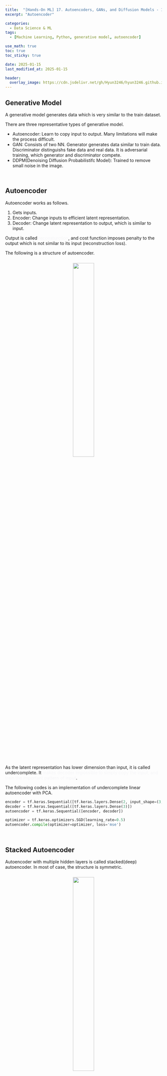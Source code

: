 ```yaml
---
title:  "[Hands-On ML] 17. Autoencoders, GANs, and Diffusion Models - 1"
excerpt: "Autoencoder"

categories:
  - Data Science & ML
tags:
  - [Machine Learning, Python, generative model, autoencoder]

use_math: true
toc: true
toc_sticky: true

date: 2025-01-15
last_modified_at: 2025-01-15

header:
  overlay_image: https://cdn.jsdelivr.net/gh/Hyun3246/hyun3246.github.io@master/image/overlay image/Hands-on ML.png
---
```

## Generative Model
A generative model generates data which is very similar to the train dataset.

There are three representative types of generative model.

- Autoencoder: Learn to copy input to output. Many limitations will make the process difficult.
- GAN: Consists of two NN. Generator generates data similar to train data. Discriminator distinguishs fake data and real data. It is adversarial training, which generator and discriminator compete.
- DDPM(Denoising Diffusion Probabilistifc Model): Trained to remove small noise in the image.

<br/>

## Autoencoder
Autoencoder works as follows.

1. Gets inputs.
2. Encoder: Change inputs to efficient latent representation.
3. Decoder: Change latent representation to output, which is similar to input.

Output is called <span style="color:#F5F5F7">reconsturction</span>, and cost function imposes penalty to the output which is not similar to its input (reconstruction loss).

The following is a structure of autoencoder.
<br/>
<figure style="display:block; text-align:center;">
  <img src="https://cdn.jsdelivr.net/gh/Hyun3246/hyun3246.github.io@master/image/Hands-On ML/Structure of Autoencoder.png"
       style="width: 40%; height: auto; margin:10px">
</figure>
<br/>

As the latent representation has lower dimension than input, it is called undercomplete. It <span style="color:#F5F5F7">makes decoder impossible to simply copy the input, and train the important pattern of input</span>.

The following codes is an implementation of undercomplete linear autoencoder with PCA.

```python
encoder = tf.keras.Sequential([tf.keras.layers.Dense(2, input_shape=(3,))])     # No activation function (PCA)
decoder = tf.keras.Sequential([tf.keras.layers.Dense(3)])       
autoencoder = tf.keras.Sequential([encoder, decoder])

optimizer = tf.keras.optimizers.SGD(learning_rate=0.5)
autoencoder.compile(optimizer=optimizer, loss='mse')
```

<br/>

## Stacked Autoencoder
Autoencoder with multiple hidden layers is called stacked(deep) autoencoder. In most of case, the structure is symmetric.
<br/>
<figure style="display:block; text-align:center;">
  <img src="https://cdn.jsdelivr.net/gh/Hyun3246/hyun3246.github.io@master/image/Hands-On ML/Structure of Stacked Autoencoder.png"
       style="width: 40%; height: auto; margin:10px">
</figure>
<br/>

```python
# encoder
stacked_encoder = tf.keras.Sequential([
    tf.keras.layers.Flatten(input_shape=(28, 28)),
    tf.keras.layers.Dense(100, activation='relu'),
    tf.keras.layers.Dense(30, activation='relu'),
])
# decoder
stacked_decoder = tf.keras.Sequential([
    tf.keras.layers.Dense(100, activation='relu'),
    tf.keras.layers.Dense(28 * 28),
    tf.keras.layers.Reshape([28, 28])
])

# final model
stacked_ae = tf.keras.Sequential([stacked_encoder, stacked_decoder])

# train model
stacked_ae.compile(loss='mse', optimizer='nadam')
history = stacked_ae.fit(X_train, X_train, epochs=20, validation_data=(X_valid, X_valid))
```

After training, you can use t-SNE to check whether the classification conducted in a right way.

Using pre-trained autoencoder is also possible. First, use all data to train autoencoder, and then train classifier(lower layer are reused) with labeled data.
<br/>
<figure style="display:block; text-align:center;">
  <img src="https://cdn.jsdelivr.net/gh/Hyun3246/hyun3246.github.io@master/image/Hands-On ML/Using pre-trained stacked autoencoder.png"
       style="width: 40%; height: auto; margin:10px">
</figure>
<br/>

## Tying weights
When the structure of autoencoder is symmetric, tying weights of encoder and decoder is general. This makes the number of trainable parameters in half, which can make training faster. If $W_L$ represents the weight of layer L, decoder weights are defined as $W_L = W_{N-L+1}^T$

To implement this, customized layer is needed.

```python
# customized class
class DenseTranspose(tf.keras.layers.Layer):
    def __init__(self, dense, activation=None, **kwargs):
        super().__init__(**kwargs)
        self.dense = dense
        self.activation = tf.keras.activations.get(activation)

    def build(self, batch_input_shape):
        input_dim = self.dense.kernel.shape[0]
        self.biases = self.add_weight(name="bias",
                                      shape=(input_dim,),
                                      initializer="zeros")
        super().build(batch_input_shape)

    def call(self, inputs):
        Z = tf.matmul(inputs, self.dense.kernel, transpose_b=True)
        return self.activation(Z + self.biases)

# default dense layer
dense_1 = tf.keras.layers.Dense(100, activation="relu")
dense_2 = tf.keras.layers.Dense(30, activation="relu")

# encoder
tied_encoder = tf.keras.Sequential([
    tf.keras.layers.Flatten(input_shape=[28, 28]),
    dense_1,
    dense_2
])

# decoder
tied_decoder = tf.keras.Sequential([
    DenseTranspose(dense_2, activation="relu"),
    DenseTranspose(dense_1),
    tf.keras.layers.Reshape([28, 28])
])

# final model
tied_ae = tf.keras.Sequential([tied_encoder, tied_decoder])
```

<br/>

## Train One Autoencoder At A Time 
<br/>
<figure style="display:block; text-align:center;">
  <img src="https://cdn.jsdelivr.net/gh/Hyun3246/hyun3246.github.io@master/image/Hands-On ML/Train one autoencoder at a time.png"
       style="width: 40%; height: auto; margin:10px">
</figure>
<br/>

It is also possible to train one autoencoder at a time and stack them to make one stacked autoencoder.

1. Train first autoencoder to reconstruct input.
2. Make new (conpressed) train set by using autoencoder of step 1.
3. Train the second autoencoder with train set of step 2.
4. Stack all autoencoders to make entire NN.

<br/>

[Go for Codes](https://github.com/Hyun3246/Warehouse/blob/5757dbe84e7ea3847006b0bb0f21b9d2aac8aa7c/Hands-On%20ML/Chapter_17_Autoencoders_GANs_and_Diffusion_Models.ipynb)


<br/>
<br/>

*All images, except those with separate source indications, are excerpted from lecture materials.*
